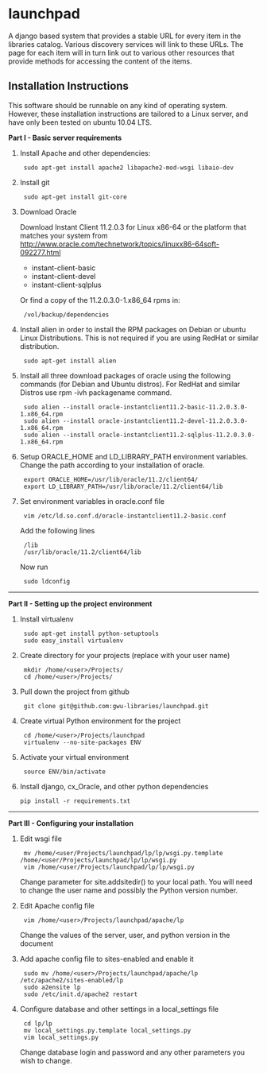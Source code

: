 launchpad
=========

A django based system that provides a stable URL for every item in the
libraries catalog. Various discovery services will link to these URLs. The
page for each item will in turn link out to various other resources that
provide methods for accessing the content of the items.

Installation Instructions
-------------------------

This software should be runnable on any kind of operating system. However,
these installation instructions are tailored to a Linux server, and have
only been tested on ubuntu 10.04 LTS.

**Part I - Basic server requirements**

1. Install Apache and other dependencies:

        sudo apt-get install apache2 libapache2-mod-wsgi libaio-dev

2. Install git 

        sudo apt-get install git-core

3. Download Oracle

    Download Instant Client 11.2.0.3 for Linux x86-64 or
    the platform that matches your system from
    http://www.oracle.com/technetwork/topics/linuxx86-64soft-092277.html

    * instant-client-basic
    * instant-client-devel
    * instant-client-sqlplus

    Or find a copy of the 11.2.0.3.0-1.x86_64 rpms in:

        /vol/backup/dependencies

4. Install alien in order to install the RPM packages on Debian or ubuntu
Linux Distributions. This is not required if you are using RedHat or
similar distribution.

        sudo apt-get install alien

5. Install all three download packages of oracle using the following
commands (for Debian and Ubuntu distros). For RedHat and similar Distros
use rpm -ivh packagename command.

        sudo alien --install oracle-instantclient11.2-basic-11.2.0.3.0-1.x86_64.rpm
        sudo alien --install oracle-instantclient11.2-devel-11.2.0.3.0-1.x86_64.rpm
        sudo alien --install oracle-instantclient11.2-sqlplus-11.2.0.3.0-1.x86_64.rpm

6. Setup ORACLE_HOME and LD_LIBRARY_PATH environment variables. Change
the path according to your installation of oracle.

        export ORACLE_HOME=/usr/lib/oracle/11.2/client64/
        export LD_LIBRARY_PATH=/usr/lib/oracle/11.2/client64/lib

7. Set environment variables in oracle.conf file

        vim /etc/ld.so.conf.d/oracle-instantclient11.2-basic.conf

    Add the following lines

        /lib
        /usr/lib/oracle/11.2/client64/lib

    Now run

        sudo ldconfig        


- - -

**Part II - Setting up the project environment**

1. Install virtualenv

        sudo apt-get install python-setuptools
        sudo easy_install virtualenv

2. Create directory for your projects (replace <user> with your user name)

        mkdir /home/<user>/Projects/
        cd /home/<user>/Projects/

3. Pull down the project from github

        git clone git@github.com:gwu-libraries/launchpad.git

4. Create virtual Python environment for the project

        cd /home/<user>/Projects/launchpad
        virtualenv --no-site-packages ENV

5. Activate your virtual environment

        source ENV/bin/activate

10. Install django, cx_Oracle, and other python dependencies

        pip install -r requirements.txt


- - -

**Part III - Configuring your installation**

1. Edit wsgi file

        mv /home/<user/Projects/launchpad/lp/lp/wsgi.py.template /home/<user/Projects/launchpad/lp/lp/wsgi.py
        vim /home/<user/Projects/launchpad/lp/lp/wsgi.py

	Change parameter for site.addsitedir() to your local path. You
	will need to change the user name and possibly the Python
	version number.

2. Edit Apache config file

        vim /home/<user>/Projects/launchpad/apache/lp

	Change the values of the server, user, and python version in
	the document

3. Add apache config file to sites-enabled and enable it

        sudo mv /home/<user>/Projects/launchpad/apache/lp /etc/apache2/sites-enabled/lp
        sudo a2ensite lp
        sudo /etc/init.d/apache2 restart

4. Configure database and other settings in a local_settings file

        cd lp/lp
        mv local_settings.py.template local_settings.py
        vim local_settings.py

	Change database login and password and any other parameters you
	wish to change.



